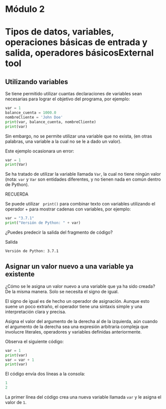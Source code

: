 # Módulo 2
# Tipos de datos, variables, operaciones básicas de entrada y salida, operadores básicosExternal tool

## Utilizando variables
Se tiene permitido utilizar cuantas declaraciones de variables sean necesarias para lograr el objetivo del programa, por ejemplo:

```python
var = 1
balance_cuenta = 1000.0
nombreCliente = 'John Doe'
print(var, balance_cuenta, nombreCliente)
print(var)
```

Sin embargo, no se permite utilizar una variable que no exista, (en otras palabras, una variable a la cual no se le a dado un valor).

Este ejemplo ocasionara un error:

```python
var = 1
print(Var)
```

Se ha tratado de utilizar la variable llamada <code>Var</code>, la cual no tiene ningún valor (nota: <code>var</code> y <code>Var</code> son entidades diferentes, y no tienen nada en común dentro de Python).

RECUERDA

Se puede utilizar <code> print()</code> para combinar texto con variables utilizando el operador + para mostrar cadenas con variables, por ejemplo:

```python
var = "3.7.1"
print("Versión de Python: " + var)
```

¿Puedes predecir la salida del fragmento de código?

Salida

```sh
Versión de Python: 3.7.1
```

## Asignar un valor nuevo a una variable ya existente
¿Cómo se le asigna un valor nuevo a una variable que ya ha sido creada? De la misma manera. Solo se necesita el signo de igual.

El signo de igual es de hecho un operador de asignación. Aunque esto suene un poco extraño, el operador tiene una sintaxis simple y una interpretación clara y precisa.

Asigna el valor del argumento de la derecha al de la izquierda, aún cuando el argumento de la derecha sea una expresión arbitraria compleja que involucre literales, operadores y variables definidas anteriormente.

Observa el siguiente código:

```python
var = 1
print(var)
var = var + 1
print(var)
```

El código envía dos líneas a la consola:

```python
1
2
```

La primer línea del código crea una nueva variable llamada `var` y le asigna el valor de `1`.